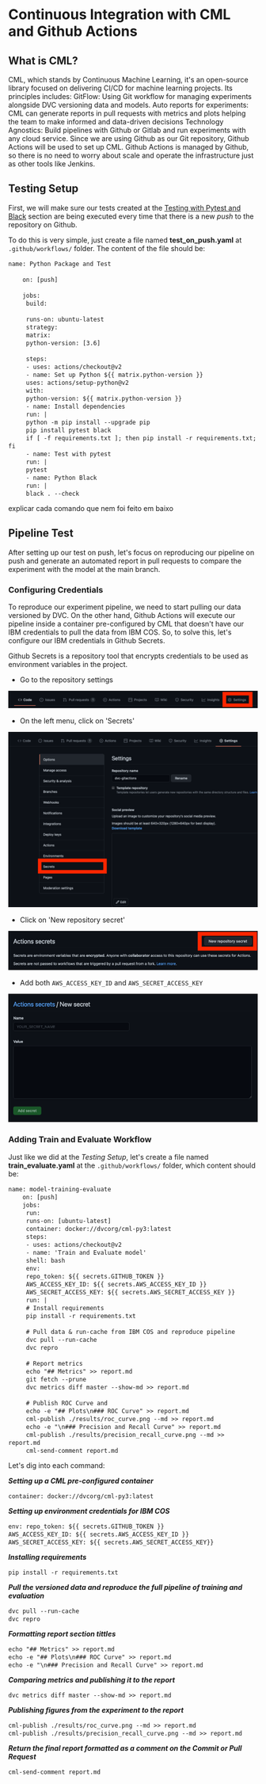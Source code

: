 # Continuous Integration with CML and Github Actions

## What is CML?

CML, which stands by Continuous Machine Learning, it's an open-source library focused on delivering CI/CD for machine learning projects. Its principles includes:
 GitFlow: Using Git workflow for managing experiments alongside DVC versioning data and models.
Auto reports for experiments: CML can generate reports in pull requests with metrics and plots helping the team to make informed and data-driven decisions
Technology Agnostics: Build pipelines with Github or Gitlab and run experiments with any cloud service.
Since we are using Github as our Git repository, Github Actions will be used to set up CML. Github Actions is managed by Github, so there is no need to worry about scale and operate the infrastructure just as other tools like Jenkins.


## Testing Setup

First, we will make sure our tests created at the [Testing with Pytest and Black]() section are being executed every time that there is a new *push* to the repository on Github.

To do this is very simple, just create a file named **test_on_push.yaml** at ```.github/workflows/``` folder. The content of the file should be:

```
name: Python Package and Test
	 
	on: [push]
	 
	jobs:
	 build:
	 
	 runs-on: ubuntu-latest
	 strategy:
	 matrix:
	 python-version: [3.6]
	 
	 steps:
	 - uses: actions/checkout@v2
	 - name: Set up Python ${{ matrix.python-version }}
	 uses: actions/setup-python@v2
	 with:
	 python-version: ${{ matrix.python-version }}
	 - name: Install dependencies
	 run: |
	 python -m pip install --upgrade pip
	 pip install pytest black
	 if [ -f requirements.txt ]; then pip install -r requirements.txt; fi
	 - name: Test with pytest
	 run: |
	 pytest
	 - name: Python Black
	 run: |
	 black . --check
```

 explicar cada comando que nem foi feito em baixo

## Pipeline Test 

After setting up our test on push, let's focus on reproducing our pipeline on push and generate an automated report in pull requests to compare the experiment with the model at the main branch.

### Configuring Credentials

To reproduce our experiment pipeline, we need to start pulling our data versioned by DVC. On the other hand, Github Actions will execute our pipeline inside a container pre-configured by CML that doesn't have our IBM credentials to pull the data from IBM COS. So, to solve this, let's configure our IBM credentials in Github Secrets.

Github Secrets is a repository tool that encrypts credentials to be used as environment variables in the project.

- Go to the repository settings

![repo bar](../assets/gitsecrets/repo_bar.png)

- On the left menu, click on 'Secrets'

![repo settings menu](../assets/gitsecrets/repo_settings_menu.png)

- Click on 'New repository secret'

![repo add cred](../assets/gitsecrets/repo_add_cred.png)

- Add both ```AWS_ACCESS_KEY_ID``` and ```AWS_SECRET_ACCESS_KEY```

![repo adding cred](../assets/gitsecrets/repo_adding_cred.png)

### Adding Train and Evaluate Workflow

Just like we did at the *Testing Setup*, let's create a file named **train_evaluate.yaml** at the ```.github/workflows/``` folder, which content should be:

```
name: model-training-evaluate
	on: [push]
	jobs:
	 run:
	 runs-on: [ubuntu-latest]
	 container: docker://dvcorg/cml-py3:latest
	 steps:
	 - uses: actions/checkout@v2
	 - name: 'Train and Evaluate model'
	 shell: bash
	 env:
	 repo_token: ${{ secrets.GITHUB_TOKEN }}
	 AWS_ACCESS_KEY_ID: ${{ secrets.AWS_ACCESS_KEY_ID }}
	 AWS_SECRET_ACCESS_KEY: ${{ secrets.AWS_SECRET_ACCESS_KEY }}
	 run: |
	 # Install requirements
	 pip install -r requirements.txt
	
	 # Pull data & run-cache from IBM COS and reproduce pipeline
	 dvc pull --run-cache
	 dvc repro
	
	 # Report metrics
	 echo "## Metrics" >> report.md
	 git fetch --prune
	 dvc metrics diff master --show-md >> report.md
	
	 # Publish ROC Curve and 
	 echo -e "## Plots\n### ROC Curve" >> report.md
	 cml-publish ./results/roc_curve.png --md >> report.md
	 echo -e "\n### Precision and Recall Curve" >> report.md
	 cml-publish ./results/precision_recall_curve.png --md >> report.md
	 cml-send-comment report.md
```

Let's dig into each command:

***Setting up a CML pre-configured container***
```
container: docker://dvcorg/cml-py3:latest
```

***Setting up environment credentials for IBM COS***
```
env: repo_token: ${{ secrets.GITHUB_TOKEN }} 
AWS_ACCESS_KEY_ID: ${{ secrets.AWS_ACCESS_KEY_ID }}
AWS_SECRET_ACCESS_KEY: ${{ secrets.AWS_SECRET_ACCESS_KEY}}
```

***Installing requirements***
```
pip install -r requirements.txt
```

***Pull the versioned data and reproduce the full pipeline of training and evaluation***
```
dvc pull --run-cache
dvc repro
```

***Formatting report section tittles***
```
echo "## Metrics" >> report.md
echo -e "## Plots\n### ROC Curve" >> report.md
echo -e "\n### Precision and Recall Curve" >> report.md
```

***Comparing metrics and publishing it to the report***
```
dvc metrics diff master --show-md >> report.md
```

***Publishing figures from the experiment to the report***
```
cml-publish ./results/roc_curve.png --md >> report.md
cml-publish ./results/precision_recall_curve.png --md >> report.md
```

***Return the final report formatted as a comment on the Commit or Pull Request***
```
cml-send-comment report.md
```
